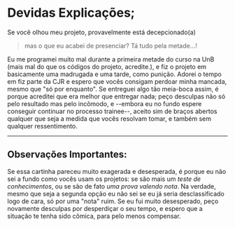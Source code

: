 # Devidas Explicações;

Se você olhou meu projeto, provavelmente está decepcionado(a)

> mas o que eu acabei de presenciar? Tá tudo pela metade...!

Eu me programei muito mal durante a primeira metade do curso na UnB (mais mal do que os códigos do projeto, acredite.), e fiz o projeto em basicamente uma madrugada e uma tarde, como punição. Adorei o tempo em fiz parte da CJR e espero que vocês consigam perdoar minha mancada, mesmo que "só por enquanto". Se entreguei algo tão meia-boca assim, é porque acreditei que era melhor que entregar nada; peço desculpas não só pelo resultado mas pelo incômodo, e --embora eu no fundo espere conseguir continuar no processo trainee--, aceito sim de braços abertos qualquer que seja a medida que vocês resolvam tomar, e também sem qualquer ressentimento.
***

## Observações Importantes:
Se essa cartinha pareceu muito exagerada e desesperada, é porque eu não sei a fundo como vocês usam os projetos: se são  mais um _teste de conhecimentos_, ou se são de fato _uma prova valendo nota_. Na verdade, mesmo que seja a segunda opção eu não sei se eu já seria desclassificado logo de cara, só por uma "nota" ruim. Se eu fui muito desesperado, peço novamente desculpas por desperdiçar o seu tempo, e espero que a situação te tenha sido cômica, para pelo menos compensar.
